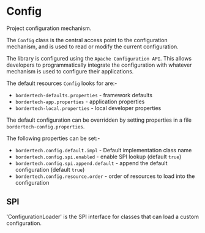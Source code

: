 # Config
Project configuration mechanism.

The `Config` class is the central access point to the configuration mechanism, and is used to read or modify the
current configuration.

The library is configured using the `Apache Configuration API`. This allows developers to programmatically integrate
the configuration with whatever mechanism is used to configure their applications.

The default resources `Config` looks for are:-
 * `bordertech-defaults.properties` - framework defaults
 * `bordertech-app.properties` - application properties
 * `bordertech-local.properties` - local developer properties

The default configuration can be overridden by setting properties in a file `bordertech-config.properties`.

The following properties can be set:-
* `bordertech.config.default.impl` - Default implementation class name
* `bordertech.config.spi.enabled` - enable SPI lookup (default `true`)
* `bordertech.config.spi.append.default` - append the default configuration (default `true`)
* `bordertech.config.resource.order` - order of resources to load into the configuration

## SPI
'ConfigurationLoader' is the SPI interface for classes that can load a custom configuration.

